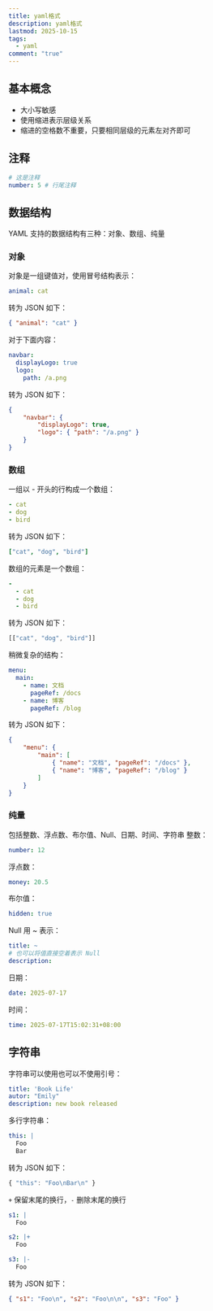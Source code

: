 ```yaml
---
title: yaml格式
description: yaml格式
lastmod: 2025-10-15
tags:
  - yaml
comment: "true"
---
```

## 基本概念
- 大小写敏感
- 使用缩进表示层级关系
- 缩进的空格数不重要，只要相同层级的元素左对齐即可
## 注释
```yaml
# 这是注释
number: 5 # 行尾注释
```
## 数据结构
YAML 支持的数据结构有三种：对象、数组、纯量
### 对象
对象是一组键值对，使用冒号结构表示：
```yaml
animal: cat
```
转为 JSON 如下：
```json
{ "animal": "cat" }
```
对于下面内容：
```yaml
navbar:
  displayLogo: true
  logo:
    path: /a.png
```
转为 JSON 如下：
```json
{
    "navbar": {
        "displayLogo": true,
        "logo": { "path": "/a.png" }
    }
}
```
### 数组
一组以 - 开头的行构成一个数组：
```yaml
- cat
- dog
- bird
```
转为 JSON 如下：
```yaml
["cat", "dog", "bird"]
```
数组的元素是一个数组：
```yaml
-
  - cat
  - dog
  - bird
```
转为 JSON 如下：
```js
[["cat", "dog", "bird"]]
```
稍微复杂的结构：
```yaml
menu:
  main:
    - name: 文档
      pageRef: /docs
    - name: 博客
      pageRef: /blog
```
转为 JSON 如下：
```json
{
    "menu": {
        "main": [
            { "name": "文档", "pageRef": "/docs" },
            { "name": "博客", "pageRef": "/blog" }
        ]
    }
}
```
### 纯量
包括整数、浮点数、布尔值、Null、日期、时间、字符串
整数：
```yaml
number: 12
```
浮点数：
```yaml
money: 20.5
```
布尔值：
```yaml
hidden: true
```
Null 用 ~ 表示：
```yaml
title: ~
# 也可以将值直接空着表示 Null
description:
```
日期：
```yaml
date: 2025-07-17
```
时间：
```yaml
time: 2025-07-17T15:02:31+08:00
```
## 字符串
字符串可以使用也可以不使用引号：
```yaml
title: 'Book Life'
autor: "Emily"
description: new book released
```
多行字符串：
```yaml
this: |
  Foo
  Bar
```
转为 JSON 如下：
```js
{ "this": "Foo\nBar\n" }
```
`+` 保留末尾的换行，`-` 删除末尾的换行
```yaml
s1: |
  Foo

s2: |+
  Foo

s3: |-
  Foo
```
转为 JSON 如下：
```json
{ "s1": "Foo\n", "s2": "Foo\n\n", "s3": "Foo" }
```